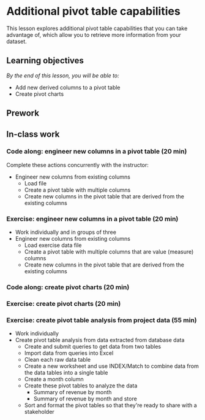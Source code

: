 # Additional pivot table capabilities

This lesson explores additional pivot table capabilities that you can take advantage of, which allow you to retrieve more information from your dataset.  

## Learning objectives
*By the end of this lesson, you will be able to:*
* Add new derived columns to a pivot table
* Create pivot charts

## Prework

## In-class work

### Code along: engineer new columns in a pivot table (20 min)
Complete these actions concurrently with the instructor:
* Engineer new columns from existing columns 
  * Load file
  * Create a pivot table with multiple columns
  * Create new columns in the pivot table that are derived from the existing columns

### Exercise: engineer new columns in a pivot table (20 min)
* Work individually and in groups of three
* Engineer new columns from existing columns 
  * Load exercise data file
  * Create a pivot table with multiple columns that are value (measure) columns
  * Create new columns in the pivot table that are derived from the existing columns

### Code along: create pivot charts (20 min)


### Exercise: create pivot charts (20 min)
 

### Exercise: create pivot table analysis from project data (55 min)
* Work individually
* Create pivot table analysis from data extracted from database data
  * Create and submit queries to get data from two tables
  * Import data from queries into Excel
  * Clean each raw data table
  * Create a new worksheet and use INDEX/Match to combine data from the data tables into a single table
  * Create a month column
  * Create these pivot tables to analyze the data
    * Summary of revenue by month
    * Summary of revenue by month and store
  * Sort and format the pivot tables so that they're ready to share with a stakeholder

